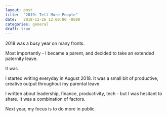 ```yaml
---
layout: post
title:  "2019: Tell More People"
date:   2018-12-26 12:00:00 -0500
categories: general
draft: true
---
```


2018 was a busy year on many fronts.

Most importantly - I became a parent, and decided to take an extended paternity leave. 

It was 

I started writing everyday in August 2018. It was a small bit of productive, creative output throughout my parental leave.

I written about leadership, finance, productivity, tech - but I was hesitant to share. It was a combination of factors.

Next year, my focus is to do more in public.
